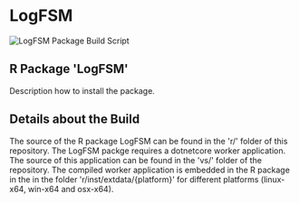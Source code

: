 # LogFSM
 
![LogFSM Package Build Script](https://github.com/kroehne/LogFSM/workflows/LogFSM%20Package%20Build%20Script/badge.svg?branch=master)


## R Package 'LogFSM'


<tbd>Description how to install the package. 

## Details about the Build

The source of the R package LogFSM can be found in the 'r/' folder of this repository. The LogFSM packge requires a dotnetcore worker application. The source of this application can be found in the 'vs/' folder of the repository. The compiled worker application is embedded in the R package in the in the folder 'r/inst/extdata/{platform}' for different platforms (linux-x64, win-x64 and osx-x64). 





